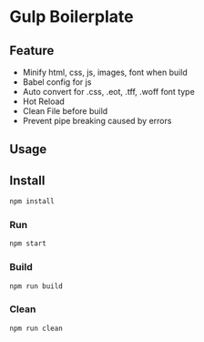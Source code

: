 # Gulp Boilerplate

## Feature
+ Minify html, css, js, images, font when build
+ Babel config for js
+ Auto convert for .css, .eot, .tff, .woff font type
+ Hot Reload
+ Clean File before build
+ Prevent pipe breaking caused by errors

## Usage

## Install
```sh
npm install
```
### Run
```sh
npm start
```
### Build
```sh
npm run build
```

### Clean
```sh
npm run clean
```
